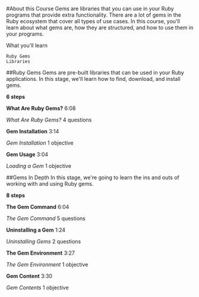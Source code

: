 #About this Course
Gems are libraries that you can use in your Ruby programs that provide extra functionality.
There are a lot of gems in the Ruby ecosystem that cover all types of use cases.
In this course, you'll learn about what gems are, how they are structured, and how to use them in your programs.

What you'll learn

    Ruby Gems
    Libraries

##Ruby Gems
Gems are pre-built libraries that can be used in your Ruby applications. In this stage, we'll learn how to find, download, and install gems.

**6 steps**

__What Are Ruby Gems?__
6:08

*What Are Ruby Gems?*
4 questions

__Gem Installation__
3:14

*Gem Installation*
1 objective

__Gem Usage__
3:04

*Loading a Gem*
1 objective

##Gems In Depth
In this stage, we're going to learn the ins and outs of working with and using Ruby gems.

**8 steps**

__The Gem Command__
6:04

*The Gem Command*
5 questions

__Uninstalling a Gem__
1:24

*Uninstalling Gems*
2 questions

__The Gem Environment__
3:27

*The Gem Environment*
1 objective

__Gem Content__
3:30

*Gem Contents*
1 objective
